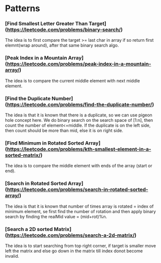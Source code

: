 # Patterns 

### [Find Smallest Letter Greater Than Target] (https://leetcode.com/problems/binary-search/)

The idea is to first compare the target >= last char in array if so return first elemnt(wrap around), after that same binary search algo.


### [Peak Index in a Mountain Array] (https://leetcode.com/problems/peak-index-in-a-mountain-array/)

The idea is to compare the current middle element with next middle element.


### [Find the Duplicate Number] (https://leetcode.com/problems/find-the-duplicate-number/)

The idea is that it is known that there is a duplicate, so we can use pigeon hole concept here. We do binary search on the search space of [1:n], then count the number of element<=middle. If the duplicate is on the left side, then count should be more than mid, else it is on right side. 


### [Find Minimum in Rotated Sorted Array] (https://leetcode.com/problems/kth-smallest-element-in-a-sorted-matrix/)

The idea is to compare the middle element with ends of the array (start or end).



### [Search in Rotated Sorted Array] (https://leetcode.com/problems/search-in-rotated-sorted-array/)

The idea is that it is known that number of times array is rotated = index of minimum element, se first find the number of rotation and then apply binary search by finding the realMid value = (mid+rot)%n.


### [Search a 2D sorted Matrix] (https://leetcode.com/problems/search-a-2d-matrix/)

The idea is to start searching from top right corner, if target is smaller move left the matrix and else go down in the matrix till index donot become invalid.

